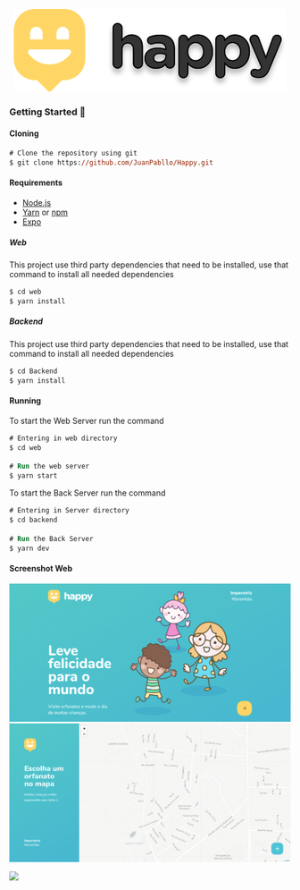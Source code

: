 <div align="center">

![](.Github/images/Logo.svg)

</div>

### Getting Started 🚀

#### Cloning

```ps
# Clone the repository using git
$ git clone https://github.com/JuanPabllo/Happy.git
```

#### Requirements

- [Node.js](https://nodejs.org/en/)
- [Yarn](https://yarnpkg.com/) or [npm](https://www.npmjs.com/)
- [Expo](https://expo.io/)

##### Web

This project use third party dependencies that need to be installed, use that command to install all needed dependencies

```ps
$ cd web
$ yarn install
```

##### Backend

This project use third party dependencies that need to be installed, use that command to install all needed dependencies

```ps
$ cd Backend
$ yarn install
```

#### Running

To start the Web Server run the command

```ps
# Entering in web directory
$ cd web

# Run the web server
$ yarn start
```

To start the Back Server run the command

```ps
# Entering in Server directory
$ cd backend

# Run the Back Server
$ yarn dev
```

#### Screenshot Web

![](.Github/images/Web1.png)
![](.Github/images/Web2.png)

![](https://img.shields.io/github/license/JuanPabllo/Happy)
